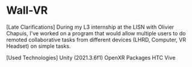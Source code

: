 # Wall-VR
[Late Clarifications]
During my L3 internship at the LISN with Olivier Chapuis, I've worked on a program that would allow multiple users to do remoted collaborative tasks from different devices (LHRD, Computer, VR Headset) on simple tasks.

[Used Technologies]
Unity (2021.3.6f1) 
OpenXR Packages 
HTC Vive 
